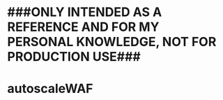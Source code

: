 #  ###ONLY INTENDED AS A REFERENCE AND FOR MY PERSONAL KNOWLEDGE, NOT FOR PRODUCTION USE###
# autoscaleWAF
